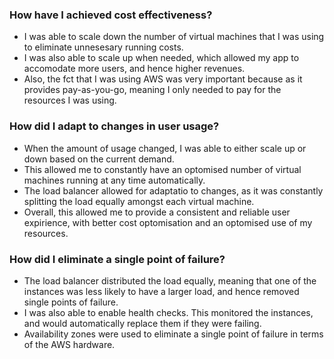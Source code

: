 ### How have I achieved cost effectiveness?
- I was able to scale down the number of virtual machines that I was using to eliminate unnesesary running costs.
- I was also able to scale up when needed, which allowed my app to accomodate more users, and hence higher revenues.
- Also, the fct that I was using AWS was very important because as it provides pay-as-you-go, meaning I only needed to pay for the resources I was using.

### How did I adapt to changes in user usage?
- When the amount of usage changed, I was able to either scale up or down based on the current demand. 
- This allowed me to constantly have an optomised number of virtual machines running at any time automatically. 
- The load balancer allowed for adaptatio to changes, as it was constantly splitting the load equally amongst each virtual machine.
- Overall, this allowed me to provide a consistent and reliable user expirience, with better cost optomisation and an optomised use of my resources.

### How did I eliminate a single point of failure?
- The load balancer distributed the load equally, meaning that one of the instances was less likely to have a larger load, and hence removed single points of failure.
- I was also able to enable health checks. This monitored the instances, and would automatically replace them if they were failing.
- Availability zones were used to eliminate a single point of failure in terms of the AWS hardware.
